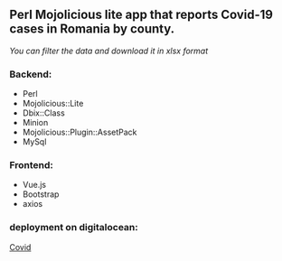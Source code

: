 ## Perl Mojolicious lite app that reports  Covid-19 cases in Romania by county.
*You can filter the data and download it in xlsx format*
### Backend:
* Perl
* Mojolicious::Lite
* Dbix::Class
* Minion
* Mojolicious::Plugin::AssetPack
* MySql

### Frontend:
* Vue.js
* Bootstrap
* axios

### deployment on digitalocean:
[Covid](http://trifdragos.eu/covid/chart/cj)
